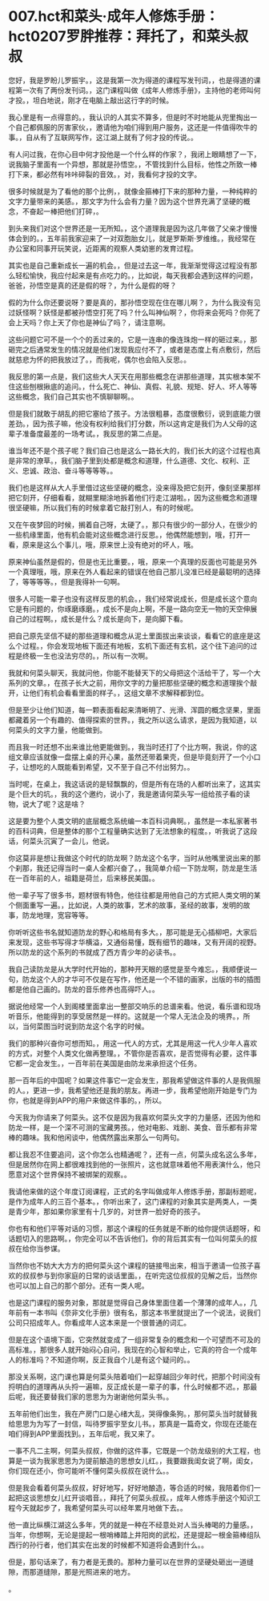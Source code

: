# 007.hct和菜头·成年人修炼手册：hct0207罗胖推荐：拜托了，和菜头叔叔

您好，我是罗盼儿罗振宇。，这是我第一次为得道的课程写发刊词，，也是得道的课程第一次有了两份发刊词。，这门课程叫做《成年人修炼手册》，主持他的老师叫何才投。，坦白地说，刚才在电脑上敲出这行字的时候。

我心里是有一点得意的。，我认识的人其实不算多，但是时不时地能从兜里掏出一个自己都佩服的厉害家伙，，邀请他为咱们得到用户服务，这还是一件值得吹牛的事。，自从有了互联网写作，这江湖上就有了何才投的传说。。

有人问过我，在你心目中何才投他是一个什么样的作家？，我闭上眼睛想了一下，说我脑子里面有一个异想，那就是孙悟空。，不管找到什么目标，他性之所致一棒打下来，都必然有咔咔碎裂的音效。，对，我看何才投的文字。

很多时候就是为了看他的那个比例，，就像金箍棒打下来的那种力量，一种纯粹的文字力量带来的美感。，那文字为什么会有力量？因为这个世界充满了坚硬的概念，不奋起一棒把他们打碎，。

到头来我们对这个世界还是一无所知。，这个道理我是因为这几年做了父亲才慢慢体会到的。，五年前我家迎来了一对双胞胎女儿，就是罗斯斯·罗维维。，我经常在办公室和同事开玩笑说，近距离的观察人类幼崽的发育过程。

其实也是自己重新成长一遍的机会。，但是过去这一年，我渐渐觉得这过程没有那么轻松愉快，我应付起来是有点吃力的。，比如说，每天我都会遇到这样的问题，爸爸，孙悟空是真的还是假的呀？，为什么是假的呀？

假的为什么你还要说呀？要是真的，那孙悟空现在住在哪儿啊？，为什么我没有见过妖怪啊？妖怪是都被孙悟空打死了吗？什么叫神仙啊？，你将来会死吗？你死了会上天吗？你上天了你也是神仙了吗？，请注意啊。

这些问题它可不是一个个的丢过来的，它是一连串的像连珠炮一样的砸过来。，那砸完之后通常发生的情况就是他们发现我应付不了，或者是态度上有点敷衍，然后就慈悲为怀的把我放过了。，而我呢，偶尔也会陷入反思。。

我反思的第一点是，我们这些大人天天在用那些概念在讲那些道理，其实根本架不住这些刨根揪底的追问。，什么死亡、神仙、真假、礼貌、规矩、好人、坏人等等这些概念，我们自己其实也不慎聊聊啊。。

但是我们就敢于胡乱的把它塞给了孩子。方法很粗暴，态度很敷衍，说到底能力很差劲。，因为孩子嘛，他没有权利给我们打分数，所以这肯定是我们为人父母的这辈子准备度最差的一场考试。，我反思的第二点是。

谁当年还不是个孩子呢？我们自己也是这么一路长大的，我们长大的这个过程也真是非常的潦草。，我们脑子里到处都是概念和道理，什么道德、文化、权利、正义、忠诚、政治、奋斗等等等等。。

我们也是这样从大人手里借过这些坚硬的概念，没来得及把它刻开，像刻坚果那样把它刻开，仔细看看，就糊里糊涂地拆着他们行走江湖啦。，因为这些概念和道理很坚硬嘛，所以我们有的时候拿着它敲打别人，有的时候呢。

又在午夜梦回的时候，搁着自己呀，太硬了。，那只有很少的一部分人，在很少的一些机缘里面，他有机会能对这些概念进行反思。，他偶然能想到，哦，打开一看，原来是这么个事儿，哦，原来世上没有绝对的坏人，哦。

原来神仙虽然是假的，但是也无比重要。，哦，原来一个真理的反面也可能是另外一个真理哦，哦，原来在外人看起来的错误在他自己那儿没准已经是最聪明的选择了，等等等等。，但是我得补一句啊。

很多人可能一辈子也没有这样反思的机会。，我们经常说成长，但是成长这个意向它是有问题的，你琢磨琢磨。，成长不是向上啊，不是一路向空无一物的天空伸展自己的过程啊。，成长是什么？成长是向下，是向脚下看。

把自己原先坚信不疑的那些道理和概念从泥土里面拔出来谈谈，看看它的底座是这么个过程。，你会发现地板下面还有地板，玄机下面还有玄机，这个往下追问的过程是终极一生也没法穷尽的。，所以有一次啊。

我就和何菜头聊天，我就问他，你能不能替天下的父母把这个活给干了，写一个大系列的文章。，在孩子长大之前，用你文字的力量把那些坚硬的概念和道理挨个敲开，让他们有机会看看里面的样子。，这组文章不求解释都到位。

但是至少让他们知道，每一颗表面看起来清晰明了、光滑、浑圆的概念坚果，里面都藏着另一个有趣的、值得探索的世界。，我之所以这么请求，是因为我知道，以何菜头的文字力量，他能做到。

而且我一时还想不出来谁比他更能做到。，我当时还打了个比方啊，我说，你的这组文章应该就像一盘摆上桌的开心果，虽然还带着果壳，但是毕竟刻开了一个小口子，让想吃的人既能看到希望，又不至于自己不付出努力。。

当时呢，在桌上，我这话说的是轻飘飘的，但是所有在场的人都听出来了，这其实是个巨大的坑。，我的这个邀约，说小了，我是邀请何菜头写一组给孩子看的读物，说大了呢？这是啥？

这是要为整个人类文明的底层概念系统编一本百科词典啊。，虽然是一本私家著书的百科词典，但是整体的那个工程量确实达到了无法想象的程度。，听我说了这段话，何菜头沉寅了一会儿，他说。

你这莫非是想让我做这个时代的防龙啊？防龙这个名字，当时从他嘴里说出来的那个刹那，我还记得当时一桌人全都兴奋了。，我简单介绍一下防龙啊，防龙是生活在一百年前的人，祖籍是荷兰，后来移民美国。。

他一辈子写了很多书，题材很有特色，他往往都是用他自己的方式把人类文明的某个侧面重写一遍。，比如说，人类的故事，艺术的故事，圣经的故事，发明的故事，防龙地理，宽容等等。

你听听这些书名就知道防龙的野心和格局有多大。，那可能是无心插柳吧，大家后来发现，这些书写得才华横溢，又通俗易懂，既有细节的趣味，又有开阔的视野。所以防龙的这个系列的书就成了西方青少年的必读书。。

我自己读防龙是从大学时代开始的，那种开天眼的感觉是至今难忘。，我顺便说一句，防龙这个人的才华可不仅是在写作，他还是一个不错的画家，出版的书的插图都是他自己画的。防龙的音乐修养也高得吓人。。

据说他经常一个人到阁楼里面拿出一整部交响乐的总谱来看。他说，看乐谱和现场听音乐，他能得到的享受居然是一样的。这就是一个常人无法企及的境界。，所以，当何菜图当时说到防龙这个名字的时候。

我们的那种兴奋你可想而知。，用这一代人的方式，尤其是用这一代人少年人喜欢的方式，对整个人类文化做再整理。，不管你是否喜欢，是否觉得有必要，这件事它都一定会发生。，一百年前在美国是由防龙来承担这个任务。

那一百年后的中国呢？如果这件事它一定会发生，那我希望做这件事的人是我佩服的人。，更进一步，我希望他还是我的朋友。再进一步，我希望他刚开始是专门为你，也就是得到APP的用户来做这件事的。，所以。

今天我为你请来了何菜头。这不仅是因为我喜欢何菜头文字的力量感，还因为他和防龙一样，是一个深不可测的宝藏男孩。，他对电影、戏剧、美食、音乐都有非常棒的趣味。我和他闲谈中，他偶然露出来那么一句两句。

都让我忍不住要追问，这个你怎么也精通呢？，还有一点，何菜头成名这么多年，但是居然你在网上都很难找到他的一张照片，这也就意味着他不用表演什么，他只愿意对这个世界保持不被绑架的观察。。

我请他来做的这个年度订阅课程，正式的名字叫做成年人修炼手册，那副标题呢，是作为成年人的三百个基本。，你听出来了，这门课程的对象其实是两类人，一类是青少年，那如果你家里有十几岁的，对世界一脸好奇的孩子。

你也有和他们平等对话的习惯，那这个课程的任务就是不断的给你提供话题呀，和话题切入的思路啊。，你完全可以不告诉他们，你的背后其实有一位叫何菜头的叔叔在给你当参谋。

当然你也不妨大大方方的把何菜头这个课程的链接甩出来，相当于邀请一位孩子喜欢的叔叔参与到你家庭的日常的谈话里面。，在听完这位叔叔的见解之后，当然你也可以加上自己的那个部分。还有一类人呢。

也是这门课程的服务对象，那就是觉得自己身体里面住着一个薄薄的成年人。，几年前有一本书叫《奈非文化手册》很有名，那这本书里就提出了一个说法，说我们公司只招成年人。你看成年人这本来是一个很普通的词汇。

但是在这个语境下面，它突然就变成了一组非常复杂的概念和一个可望而不可及的高标准。，那很多人就开始闷心自问，我现在的心智和举止，它真的符合一个成年人的标准吗？不知道你啊，反正我自个儿是有这个疑问的。。

那没关系啊，这门课也算是何菜头陪着咱们一起穿越回少年时代，把那个时间没有捋明白的道理再从头捋一遍嘛，反正成长是一辈子的事，什么时候都不迟。，那最后呢，我还要替我们家的思思为为谢谢他何菜头书。。

五年前他们出生，我在产房门口是心绪大乱，哭得像条狗。，那何菜头当时就替我给思思为为写了一封信，叫待罗振宇至女儿书。，那真是一篇奇文，你现在还能在咱们得到APP里面找到。，五年后呢，我又来了。

一事不凡二主啊，何菜头叔叔，你做的这件事，它既是一个防龙级别的大工程，也算是一谈为我家思思为为提前酿造的思想女儿红。，我要跟我闺女说了啊，闺女，你们现在还小，你可能听不懂何菜头叔叔在说什么。。

但是我会看着何菜头叔叔，好好地写，好好地酿造，等合适的时候，我陪着你们一起把这谈思想女儿红开谈唱音。，拜托了何菜头叔叔。，成年人修炼手册这个知识工程今天就起步了，我希望何菜头可以经年累月地做下去。。

他一直比纵横江湖这么多年，凭的就是一种在不经意处对人当头棒喝的力量感。，当年，你想啊，无论是提起一根哨棒踏上井阳岗的武松，还是提起一根金箍棒组队西行的孙行者，他们其实在出发的时候都不知道将会遇到什么。。

但是，那句话来了，有力者是无畏的。那种力量可以在世界的坚硬处砸出一道缝隙，而那道缝隙，那是光照进来的地方。

。